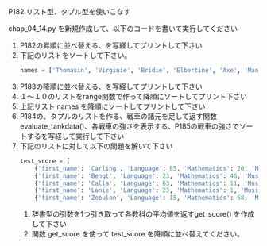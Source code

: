P182 リスト型、タプル型を使いこなす

chap_04_14.py を新規作成して、以下のコードを書いて実行してください

1. P182の昇順に並べ替える、を写経してプリントして下さい
1. 下記のリストをソートして下さい。
    ```python
    names = ['Thomasin', 'Virginie', 'Bridie', 'Elbertine', 'Axe', 'Mandie', 'Freddie', 'Petra', 'Charlot', 'Trula']
    ```
1. P183の降順に並べ替える、を写経してプリントして下さい
1. １〜１０のリストをrange関数で作って降順にソートしてプリント下さい
1. 上記リスト names を降順にソートしてプリントして下さい
1. P184の、タプルのリストを作る、戦車の諸元を足して返す関数 evaluate_tankdata()、各戦車の強さを表示する、P185の戦車の強さでソートするを写経して実行して下さい
1. 下記のリストに対して以下の問題を解いて下さい
    ```python
    test_score = [
        {'first_name': 'Carling', 'Language': 85, 'Mathematics': 20, 'Music': 48, 'Science': 6}, 
        {'first_name': 'Bengt', 'Language': 23, 'Mathematics': 46, 'Music': 26, 'Science': 50}, 
        {'first_name': 'Calla', 'Language': 63, 'Mathematics': 11, 'Music': 97, 'Science': 22}, 
        {'first_name': 'Lanie', 'Language': 23, 'Mathematics': 1, 'Music': 100, 'Science': 96}, 
        {'first_name': 'Zebulon', 'Language': 15, 'Mathematics': 68, 'Music': 35, 'Science': 68}]
    ```
    1. 辞書型の引数を1つ引き取って各教科の平均値を返すget_score() を作成して下さい
    1. 関数 get_score を使って test_score を降順に並べ替えてください。



